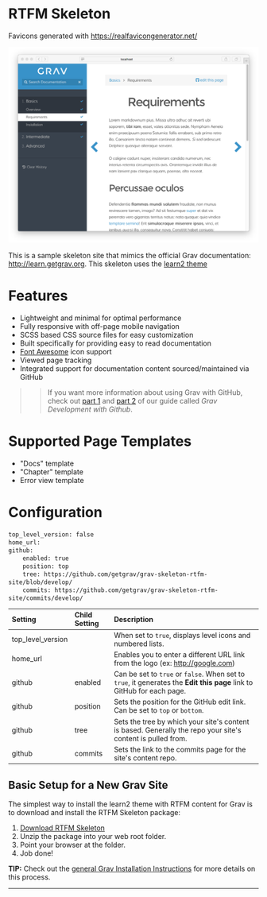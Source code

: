 # RTFM Skeleton



Favicons generated with https://realfavicongenerator.net/



![RTFM Screenshot](assets/rtfm-screenshot.png)

This is a sample skeleton site that mimics the official Grav documentation: http://learn.getgrav.org.  This skeleton uses the [learn2 theme](https://github.com/getgrav/grav-theme-learn2)

# Features

* Lightweight and minimal for optimal performance
* Fully responsive with off-page mobile navigation
* SCSS based CSS source files for easy customization
* Built specifically for providing easy to read documentation
* [Font Awesome](http://fontawesome.io/) icon support
* Viewed page tracking
* Integrated support for documentation content sourced/maintained via GitHub

>> If you want more information about using Grav with GitHub, check out [part 1](http://getgrav.org/blog/developing-with-github-part-1) and [part 2](http://getgrav.org/blog/developing-with-github-part-2) of our guide called *Grav Development with Github*.

# Supported Page Templates

* "Docs" template
* "Chapter" template
* Error view template

# Configuration

```
top_level_version: false
home_url:
github:
    enabled: true
    position: top
    tree: https://github.com/getgrav/grav-skeleton-rtfm-site/blob/develop/
    commits: https://github.com/getgrav/grav-skeleton-rtfm-site/commits/develop/
```

| Setting           | Child Setting | Description                                                                                                            |
| :-----            | :-----        | :-----                                                                                                                 |
| top_level_version |               | When set to `true`, displays level icons and numbered lists.                                                           |
| home_url          |               | Enables you to enter a different URL link from the logo (ex: http://google.com)                                        |
| github            | enabled       | Can be set to `true` or `false`. When set to `true`, it generates the **Edit this page** link to GitHub for each page. |
| github            | position      | Sets the position for the GitHub edit link. Can be set to `top` or `bottom`.                                           |
| github            | tree          | Sets the tree by which your site's content is based. Generally the repo your site's content is pulled from.            |
| github            | commits       | Sets the link to the commits page for the site's content repo.                                                         |

## Basic Setup for a New Grav Site

The simplest way to install the learn2 theme with RTFM content for Grav is to download and install the RTFM Skeleton package:

1. [Download RTFM Skeleton](http://getgrav.org/downloads/skeletons#extras)
2. Unzip the package into your web root folder.
3. Point your browser at the folder.
4. Job done!

**TIP:** Check out the [general Grav Installation Instructions](http://learn.getgrav.org/basics/installation) for more details on this process.

---


